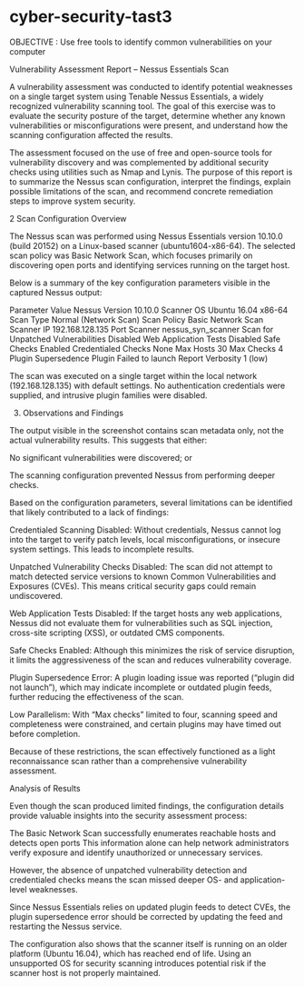 # cyber-security-tast3
OBJECTIVE : Use free tools to identify common vulnerabilities on your computer

Vulnerability Assessment Report – Nessus Essentials Scan

A vulnerability assessment was conducted to identify potential weaknesses on a single target system using Tenable Nessus Essentials, a widely recognized vulnerability scanning tool. The goal of this exercise was to evaluate the security posture of the target, determine whether any known vulnerabilities or misconfigurations were present, and understand how the scanning configuration affected the results.

The assessment focused on the use of free and open-source tools for vulnerability discovery and was complemented by additional security checks using utilities such as Nmap and Lynis. The purpose of this report is to summarize the Nessus scan configuration, interpret the findings, explain possible limitations of the scan, and recommend concrete remediation steps to improve system security.

 2 Scan Configuration Overview

The Nessus scan was performed using Nessus Essentials version 10.10.0 (build 20152) on a Linux-based scanner (ubuntu1604-x86-64). The selected scan policy was Basic Network Scan, which focuses primarily on discovering open ports and identifying services running on the target host.

Below is a summary of the key configuration parameters visible in the captured Nessus output:

Parameter	Value
Nessus Version	10.10.0
Scanner OS	Ubuntu 16.04 x86-64
Scan Type	Normal (Network Scan)
Scan Policy	Basic Network Scan
Scanner IP	192.168.128.135
Port Scanner	nessus_syn_scanner
Scan for Unpatched Vulnerabilities	Disabled
Web Application Tests	Disabled
Safe Checks	Enabled
Credentialed Checks	None
Max Hosts	30
Max Checks	4
Plugin Supersedence Plugin	Failed to launch
Report Verbosity	1 (low)

The scan was executed on a single target within the local network (192.168.128.135) with default settings. No authentication credentials were supplied, and intrusive plugin families were disabled.

3. Observations and Findings

The output visible in the screenshot contains scan metadata only, not the actual vulnerability results. This suggests that either:

No significant vulnerabilities were discovered; or

The scanning configuration prevented Nessus from performing deeper checks.

Based on the configuration parameters, several limitations can be identified that likely contributed to a lack of findings:

Credentialed Scanning Disabled: Without credentials, Nessus cannot log into the target to verify patch levels, local misconfigurations, or insecure system settings. This leads to incomplete results.

Unpatched Vulnerability Checks Disabled: The scan did not attempt to match detected service versions to known Common Vulnerabilities and Exposures (CVEs). This means critical security gaps could remain undiscovered.

Web Application Tests Disabled: If the target hosts any web applications, Nessus did not evaluate them for vulnerabilities such as SQL injection, cross-site scripting (XSS), or outdated CMS components.

Safe Checks Enabled: Although this minimizes the risk of service disruption, it limits the aggressiveness of the scan and reduces vulnerability coverage.

Plugin Supersedence Error: A plugin loading issue was reported (“plugin did not launch”), which may indicate incomplete or outdated plugin feeds, further reducing the effectiveness of the scan.

Low Parallelism: With “Max checks” limited to four, scanning speed and completeness were constrained, and certain plugins may have timed out before completion.

Because of these restrictions, the scan effectively functioned as a light reconnaissance scan rather than a comprehensive vulnerability assessment.


Analysis of Results

Even though the scan produced limited findings, the configuration details provide valuable insights into the security assessment process:

The Basic Network Scan successfully enumerates reachable hosts and detects open ports This information alone can help network administrators verify exposure and identify unauthorized or unnecessary services.

However, the absence of unpatched vulnerability detection and credentialed checks means the scan missed deeper OS- and application-level weaknesses.

Since Nessus Essentials relies on updated plugin feeds to detect CVEs, the plugin supersedence error should be corrected by updating the feed and restarting the Nessus service.

The configuration also shows that the scanner itself is running on an older platform (Ubuntu 16.04), which has reached end of life. Using an unsupported OS for security scanning introduces potential risk if the scanner host is not properly maintained.

